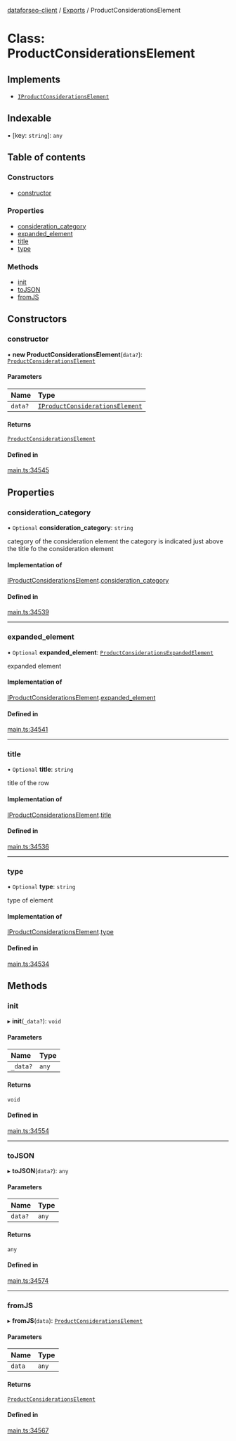[dataforseo-client](../README.md) / [Exports](../modules.md) / ProductConsiderationsElement

# Class: ProductConsiderationsElement

## Implements

- [`IProductConsiderationsElement`](../interfaces/IProductConsiderationsElement.md)

## Indexable

▪ [key: `string`]: `any`

## Table of contents

### Constructors

- [constructor](ProductConsiderationsElement.md#constructor)

### Properties

- [consideration\_category](ProductConsiderationsElement.md#consideration_category)
- [expanded\_element](ProductConsiderationsElement.md#expanded_element)
- [title](ProductConsiderationsElement.md#title)
- [type](ProductConsiderationsElement.md#type)

### Methods

- [init](ProductConsiderationsElement.md#init)
- [toJSON](ProductConsiderationsElement.md#tojson)
- [fromJS](ProductConsiderationsElement.md#fromjs)

## Constructors

### constructor

• **new ProductConsiderationsElement**(`data?`): [`ProductConsiderationsElement`](ProductConsiderationsElement.md)

#### Parameters

| Name | Type |
| :------ | :------ |
| `data?` | [`IProductConsiderationsElement`](../interfaces/IProductConsiderationsElement.md) |

#### Returns

[`ProductConsiderationsElement`](ProductConsiderationsElement.md)

#### Defined in

[main.ts:34545](https://github.com/dataforseo/TypeScriptClient/blob/7ca1aa4/main.ts#L34545)

## Properties

### consideration\_category

• `Optional` **consideration\_category**: `string`

category of the consideration element
the category is indicated just above the title fo the consideration element

#### Implementation of

[IProductConsiderationsElement](../interfaces/IProductConsiderationsElement.md).[consideration_category](../interfaces/IProductConsiderationsElement.md#consideration_category)

#### Defined in

[main.ts:34539](https://github.com/dataforseo/TypeScriptClient/blob/7ca1aa4/main.ts#L34539)

___

### expanded\_element

• `Optional` **expanded\_element**: [`ProductConsiderationsExpandedElement`](ProductConsiderationsExpandedElement.md)

expanded element

#### Implementation of

[IProductConsiderationsElement](../interfaces/IProductConsiderationsElement.md).[expanded_element](../interfaces/IProductConsiderationsElement.md#expanded_element)

#### Defined in

[main.ts:34541](https://github.com/dataforseo/TypeScriptClient/blob/7ca1aa4/main.ts#L34541)

___

### title

• `Optional` **title**: `string`

title of the row

#### Implementation of

[IProductConsiderationsElement](../interfaces/IProductConsiderationsElement.md).[title](../interfaces/IProductConsiderationsElement.md#title)

#### Defined in

[main.ts:34536](https://github.com/dataforseo/TypeScriptClient/blob/7ca1aa4/main.ts#L34536)

___

### type

• `Optional` **type**: `string`

type of element

#### Implementation of

[IProductConsiderationsElement](../interfaces/IProductConsiderationsElement.md).[type](../interfaces/IProductConsiderationsElement.md#type)

#### Defined in

[main.ts:34534](https://github.com/dataforseo/TypeScriptClient/blob/7ca1aa4/main.ts#L34534)

## Methods

### init

▸ **init**(`_data?`): `void`

#### Parameters

| Name | Type |
| :------ | :------ |
| `_data?` | `any` |

#### Returns

`void`

#### Defined in

[main.ts:34554](https://github.com/dataforseo/TypeScriptClient/blob/7ca1aa4/main.ts#L34554)

___

### toJSON

▸ **toJSON**(`data?`): `any`

#### Parameters

| Name | Type |
| :------ | :------ |
| `data?` | `any` |

#### Returns

`any`

#### Defined in

[main.ts:34574](https://github.com/dataforseo/TypeScriptClient/blob/7ca1aa4/main.ts#L34574)

___

### fromJS

▸ **fromJS**(`data`): [`ProductConsiderationsElement`](ProductConsiderationsElement.md)

#### Parameters

| Name | Type |
| :------ | :------ |
| `data` | `any` |

#### Returns

[`ProductConsiderationsElement`](ProductConsiderationsElement.md)

#### Defined in

[main.ts:34567](https://github.com/dataforseo/TypeScriptClient/blob/7ca1aa4/main.ts#L34567)
